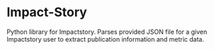 Impact-Story
============

Python library for Impactstory. Parses provided JSON file for a given Impactstory user to extract publication information and metric data. 

